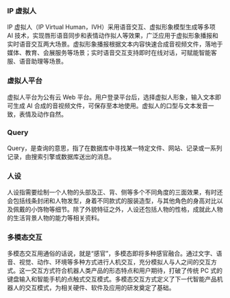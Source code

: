 ### IP 虚拟人
IP 虚拟人（IP Virtual Human，IVH）采用语音交互、虚拟形象模型生成等多项 AI 技术，实现唇形语音同步和表情动作拟人等效果，广泛应用于虚拟形象播报和实时语音交互两大场景。虚拟形象播报根据文本内容快速合成音视频文件，落地于媒体、教育、会展服务等场景；实时语音交互支持即时在线对话，可赋能智能客服、语音助理等场景。

### 虚拟人平台
虚拟人平台为公有云 Web 平台。用户登录平台后，选择虚拟人形象，输入文本即可生成 AI 合成的音视频文件，可保存至本地使用。虚拟人的口型与文本发音一致，表情及动作自然。

### Query
Query，是查询的意思，指了在数据库中寻找某一特定文件、网站、记录或一系列记录，由搜索引擎或数据库送出的消息。

### 人设
人设指需要绘制一个人物的头部及正、背、侧等多个不同角度的三面效果，有时还会包括线条封闭和人物发型，身着不同款式的服装造型，与其他角色的身高对比以及佩戴的小饰物等细节。除了外貌特征之外，人设还包括人物的性格，成就此人物的生活背景人物的能力等相关资料。

### 多模态交互
多模态交互用通俗的话说，就是“感官”，多模态即将多种感官融合。通过文字、语音、视觉、动作、环境等多种方式进行人机交互，充分模拟人与人之间的交互方式。这一交互方式符合机器人类产品的形态特点和用户期待，打破了传统 PC 式的键盘输入和智能手机的点触式交互模式。多模态交互方式定义了下一代智能产品机器人的交互模式，为相关硬件、软件及应用的研发奠定了基础。
